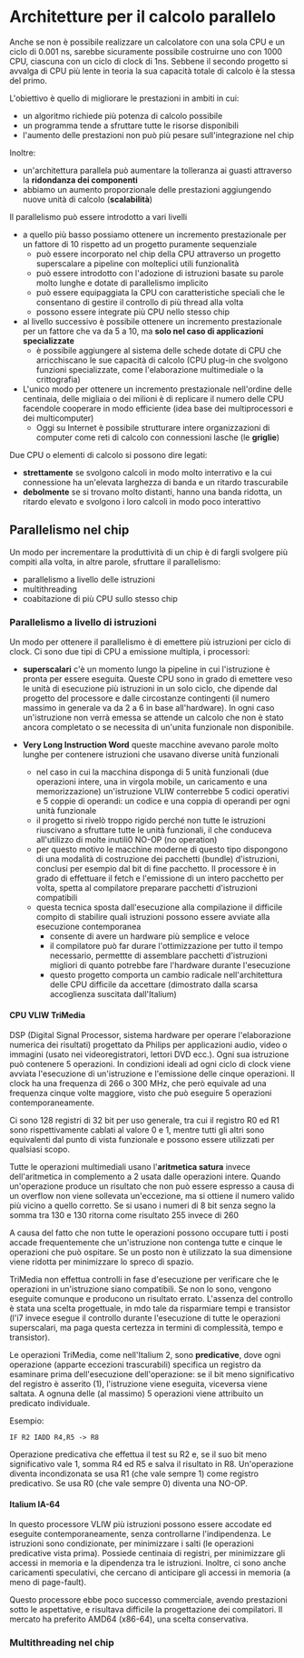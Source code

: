 # Architetture per il calcolo parallelo

Anche se non è possibile realizzare un calcolatore con una sola CPU e un ciclo di 0.001 ns, sarebbe sicuramente possibile costruirne uno con 1000 CPU, ciascuna con un ciclo di clock di 1ns. Sebbene il secondo progetto si avvalga di CPU più lente in teoria la sua capacità totale di calcolo è la stessa del primo.

L'obiettivo è quello di migliorare le prestazioni in ambiti in cui:

* un algoritmo richiede più potenza di calcolo possibile
* un programma tende a sfruttare tutte le risorse disponibili
* l'aumento delle prestazioni non può più pesare sull'integrazione nel chip

Inoltre:

* un'architettura parallela può aumentare la tolleranza ai guasti attraverso la **ridondanza dei componenti**
* abbiamo un aumento proporzionale delle prestazioni aggiungendo nuove unità di calcolo (**scalabilità**)

Il parallelismo può essere introdotto a vari livelli

* a quello più basso possiamo ottenere un incremento prestazionale per un fattore di 10 rispetto ad un progetto puramente sequenziale
  * può essere incorporato nel chip della CPU attraverso un progetto superscalare a pipeline con molteplici utili funzionalità
  * può essere introdotto con l'adozione di istruzioni basate su parole molto lunghe e dotate di parallelismo implicito
  * può essere equipaggiata la CPU con caratteristiche speciali che le consentano di gestire il controllo di più thread alla volta
  * possono essere integrate più CPU nello stesso chip
* al livello successivo è possibile ottenere un incremento prestazionale per un fattore che va da 5 a 10, ma **solo nel caso di applicazioni specializzate**
  * è possibile aggiungere al sistema delle schede dotate di CPU che arricchiscano le sue capacità di calcolo (CPU plug-in che svolgono funzioni specializzate, come l'elaborazione multimediale o la crittografia)
* L'unico modo per ottenere un incremento prestazionale nell'ordine delle centinaia, delle migliaia o dei milioni è di replicare il numero delle CPU facendole cooperare in modo efficiente (idea base dei multiprocessori e dei multicomputer)
  * Oggi su Internet è possibile strutturare intere organizzazioni di computer come reti di calcolo con connessioni lasche (le **griglie**)

Due CPU o elementi di calcolo si possono dire legati:

* **strettamente** se svolgono calcoli in modo molto interrativo e la cui connessione ha un'elevata larghezza di banda e un ritardo trascurabile
* **debolmente** se si trovano molto distanti, hanno una banda ridotta, un ritardo elevato e svolgono i loro calcoli in modo poco interattivo

## Parallelismo nel chip

Un modo per incrementare la produttività di un chip è di fargli svolgere più compiti alla volta, in altre parole, sfruttare il parallelismo:

* parallelismo a livello delle istruzioni
* multithreading
* coabitazione di più CPU sullo stesso chip

### Parallelismo a livello di istruzioni

Un modo per ottenere il parallelismo è di emettere più istruzioni per ciclo di clock. Ci sono due tipi di CPU a emissione multipla, i processori:

* **superscalari** c'è un momento lungo la pipeline in cui l'istruzione è pronta per essere eseguita. Queste CPU sono in grado di emettere veso le unità di esecuzione più istruzioni in un solo ciclo, che dipende dal progetto del processore e dalle circostanze contingenti (il numero massimo in generale va da 2 a 6 in base all'hardware). In ogni caso un'istruzione non verrà emessa se attende un calcolo che non è stato ancora completato o se necessita di un'unita funzionale non disponibile.

* **Very Long Instruction Word** queste macchine avevano parole molto lunghe per contenere istruzioni che usavano diverse unità funzionali
  * nel caso in cui la macchina disponga di 5 unità funzionali (due operazioni intere, una in virgola mobile, un caricamento e una memorizzazione) un'istruzione VLIW conterrebbe 5 codici operativi e 5 coppie di operandi: un codice e una coppia di operandi per ogni unità funzionale
  * il progetto si rivelò troppo rigido perché non tutte le istruzioni riuscivano a sfruttare tutte le unità funzionali, il che conduceva all'utilizzo di molte inutili0 NO-OP (no operation)
  * per questo motivo le macchine moderne di questo tipo dispongono di una modalità di costruzione dei pacchetti (bundle) d'istruzioni, conclusi per esempio dal bit di fine pacchetto. Il processore è in grado di effettuare il fetch e l'emissione di un intero pacchetto per volta, spetta al compilatore preparare pacchetti d'istruzioni compatibili
  * questa tecnica sposta dall'esecuzione alla compilazione il difficile compito di stabilire quali istruzioni possono essere avviate alla esecuzione contemporanea
    * consente di avere un hardware più semplice e veloce
    * il compilatore può far durare l'ottimizzazione per tutto il tempo necessario, permettte di assemblare pacchetti d'istruzioni migliori di quanto potrebbe fare l'hardware durante l'esecuzione
    * questo progetto comporta un cambio radicale nell'architettura delle CPU difficile da accettare (dimostrato dalla scarsa accoglienza suscitata dall'Italium)

#### CPU VLIW TriMedia

DSP (Digital Signal Processor, sistema hardware per operare l'elaborazione numerica dei risultati) progettato da Philips per applicazioni audio, video o immagini (usato nei videoregistratori, lettori DVD ecc.). Ogni sua istruzione può contenere 5 operazioni. In condizioni ideali ad ogni ciclo di clock viene avviata l'esecuzione di un'istruzione e l'emissione delle cinque operazioni. Il clock ha una frequenza di 266 o 300 MHz, che però equivale ad una frequenza cinque volte maggiore, visto che può eseguire 5 operazioni contemporaneamente.

Ci sono 128 registri di 32 bit per uso generale, tra cui il registro R0 ed R1 sono rispettivamente cablati al valore 0 e 1, mentre tutti gli altri sono equivalenti dal punto di vista funzionale e possono essere utilizzati per qualsiasi scopo.

Tutte le operazioni multimediali usano l'**aritmetica satura** invece dell'aritmetica in complemento a 2 usata dalle operazioni intere. Quando un'operazione produce un risultato che non può essere espresso a causa di un overflow non viene sollevata un'eccezione, ma si ottiene il numero valido più vicino a quello corretto. Se si usano i numeri di 8 bit senza segno la somma tra 130 e 130 ritorna come risultato 255 invece di 260

A causa del fatto che non tutte le operazioni possono occupare tutti i posti accade frequentemente che un'istruzione non contenga tutte e cinque le operazioni che può ospitare. Se un posto non è utilizzato la sua dimensione viene ridotta per minimizzare lo spreco di spazio.

TriMedia non effettua controlli in fase d'esecuzione per verificare che le operazioni in un'istruzione siano compatibili. Se non lo sono, vengono eseguite comunque e producono un risultato errato. L'assenza del controllo è stata una scelta progettuale, in mdo tale da risparmiare tempi e transistor (l'i7 invece esegue il controllo durante l'esecuzione di tutte le operazioni superscalari, ma paga questa certezza in termini di complessità, tempo e transistor).

Le operazioni TriMedia, come nell'Italium 2, sono **predicative**, dove ogni operazione (apparte eccezioni trascurabili) specifica un registro da esaminare prima dell'esecuzione dell'operazione: se il bit meno significativo del registro è asserito (1), l'istruzione viene eseguita, viceversa viene saltata. A ognuna delle (al massimo) 5 operazioni viene attribuito un predicato individuale.

Esempio:

```assembly
IF R2 IADD R4,R5 -> R8
```

Operazione predicativa che effettua il test su R2 e, se il suo bit meno significativo vale 1, somma R4 ed R5 e salva il risultato in R8. Un'operazione diventa incondizonata se usa R1 (che vale sempre 1) come registro predicativo. Se usa R0 (che vale sempre 0) diventa una NO-OP.

#### Italium IA-64

In questo processore VLIW più istruzioni possono essere accodate ed eseguite contemporaneamente, senza controllarne l'indipendenza. Le istruzioni sono condizionate, per minimizzare i salti (le operazioni predicative vista prima). Possiede centinaia di registri, per minimizzare gli accessi in memoria e la dipendenza tra le istruzioni. Inoltre, ci sono anche caricamenti speculativi, che cercano di anticipare gli accessi in memoria (a meno di page-fault).

Questo processore ebbe poco successo commerciale, avendo prestazioni sotto le aspettative, e risultava difficile la progettazione dei compilatori. Il mercato ha preferito AMD64 (x86-64), una scelta conservativa.

### Multithreading nel chip

